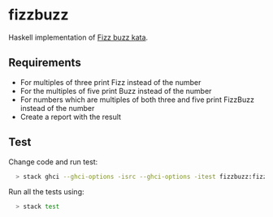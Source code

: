 # fizzbuzz

Haskell implementation of [Fizz buzz kata](https://kata-log.rocks/fizz-buzz-kata).

## Requirements

- For multiples of three print Fizz instead of the number
- For the multiples of five print Buzz instead of the number
- For numbers which are multiples of both three and five print FizzBuzz instead of the number
- Create a report with the result

## Test

Change code and run test:

```sh
  > stack ghci --ghci-options -isrc --ghci-options -itest fizzbuzz:fizzbuzz-test
```

Run all the tests using:

```sh
  > stack test
```
